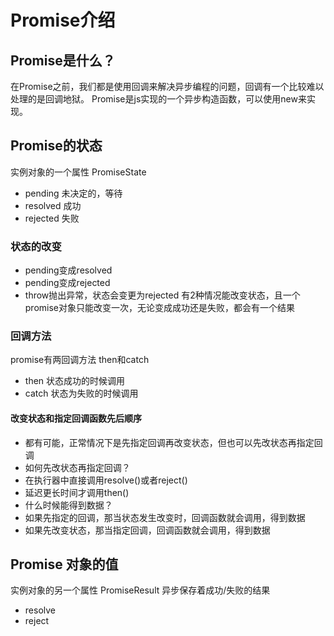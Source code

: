 # Promise介绍

## Promise是什么？
在Promise之前，我们都是使用回调来解决异步编程的问题，回调有一个比较难以处理的是回调地狱。
Promise是js实现的一个异步构造函数，可以使用new来实现。

## Promise的状态
实例对象的一个属性 PromiseState
 - pending 未决定的，等待
 - resolved 成功
 - rejected 失败


### 状态的改变
 - pending变成resolved
 - pending变成rejected
 - throw抛出异常，状态会变更为rejected
有2种情况能改变状态，且一个promise对象只能改变一次，无论变成成功还是失败，都会有一个结果

### 回调方法
promise有两回调方法
then和catch
 - then 状态成功的时候调用
 - catch 状态为失败的时候调用

#### 改变状态和指定回调函数先后顺序
 - 都有可能，正常情况下是先指定回调再改变状态，但也可以先改状态再指定回调
 - 如何先改状态再指定回调？
  - 在执行器中直接调用resolve()或者reject()
  - 延迟更长时间才调用then()
 - 什么时候能得到数据？
  - 如果先指定的回调，那当状态发生改变时，回调函数就会调用，得到数据
  - 如果先改变状态，那当指定回调，回调函数就会调用，得到数据

## Promise 对象的值
实例对象的另一个属性 PromiseResult
异步保存着成功/失败的结果
 - resolve
 - reject
